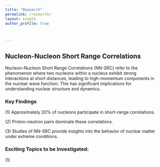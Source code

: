 ```yaml
---
title: "Research"
permalink: /research/
layout: single
author_profile: true



---
```


## Nucleon-Nucleon Short Range Correlations

Nucleon-Nucleon Short Range Correlations (NN-SRC) refer to the phenomenon where two nucleons within a nucleus exhibit strong interactions at short distances, leading to high-momentum components in the nuclear wave function. This has significant implications for understanding nuclear structure and dynamics.

### Key Findings

(1) Approximately 20% of nucleons participate in short-range correlations.

(2) Proton-neutron pairs dominate these correlations.

(3) Studies of NN-SRC provide insights into the behavior of nuclear matter under extreme conditions.

### Exciting Topics to be Investigated:

(1) 



